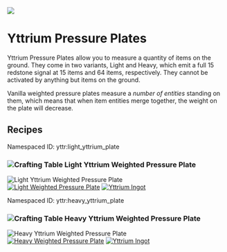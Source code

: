 <img class="infobox" src="../img/item/yttrium_plate_cycle.png">

# Yttrium Pressure Plates
Yttrium Pressure Plates allow you to measure a quantity of items on the ground. They come in two
variants, Light and Heavy, which emit a full 15 redstone signal at 15 items and 64 items,
respectively. They cannot be activated by anything but items on the ground.

Vanilla weighted pressure plates measure a *number of entities* standing on them, which means that
when item entities merge together, the weight on the plate will decrease.

## Recipes

<span class="aside">Namespaced ID: <span>yttr:light_yttrium_plate</span></span>
### <img class="symbolic" title="Crafting Table" src="../img/symbolic/crafting_table.png"/> Light Yttrium Weighted Pressure Plate
<div class="recipe" title="Namespaced ID: yttr:light_yttrium_plate">
	<div class="output">
		<img title="Light Yttrium Weighted Pressure Plate" src="../img/item/light_yttrium_plate.png"/>
	</div>
	<div class="input">
		<a href="https://minecraft.fandom.com/wiki/Pressure_Plate"><img title="Light Weighted Pressure Plate" src="../img/item/light_weighted_pressure_plate.png"/></a>
		<a href="../yttrium"><img title="Yttrium Ingot" src="../img/item/yttrium_ingot.png"/></a>
	</div>
</div>

<span class="aside">Namespaced ID: <span>yttr:heavy_yttrium_plate</span></span>
### <img class="symbolic" title="Crafting Table" src="../img/symbolic/crafting_table.png"/> Heavy Yttrium Weighted Pressure Plate
<div class="recipe" title="Namespaced ID: yttr:heavy_yttrium_plate">
	<div class="output">
		<img title="Heavy Yttrium Weighted Pressure Plate" src="../img/item/heavy_yttrium_plate.png"/>
	</div>
	<div class="input">
		<a href="https://minecraft.fandom.com/wiki/Pressure_Plate"><img title="Heavy Weighted Pressure Plate" src="../img/item/heavy_weighted_pressure_plate.png"/></a>
		<a href="../yttrium"><img title="Yttrium Ingot" src="../img/item/yttrium_ingot.png"/></a>
	</div>
</div>
